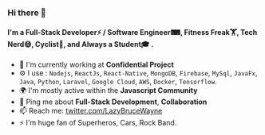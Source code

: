 ### Hi there 👋


#### I'm a Full-Stack Developer⚡ / Software Engineer⌨, Fitness Freak🏋, Tech Nerd😄, Cyclist🚴, and Always a Student🎓 .

- 🔭 I'm currently working at **Confidential Project**
- ⚙️ I use : `Nodejs`, `ReactJs`, `React-Native`, `MongoDB`, `Firebase`, `MySql`, `JavaFx`, `Java`, `Python`, `Laravel`, `Google Cloud`, `AWS`, `Docker`, `Tensorflow`.
- 🌍 I'm mostly active within the **Javascript Community**
- 💬 Ping me about **Full-Stack Development**, **Collaboration**
- 📫 Reach me: [twitter.com/LazyBruceWayne](https://twitter.com/LazyBruceWayne)
- ⚡️ I'm huge fan of Superheros, Cars, Rock Band.

